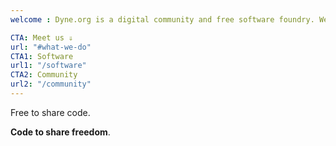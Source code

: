 ```yaml
---
welcome : Dyne.org is a digital community and free software foundry. We share tools, practices and narratives that empower artists, creatives and citizens in the digital age.

CTA: Meet us ⇓
url: "#what-we-do"
CTA1: Software
url1: "/software"
CTA2: Community
url2: "/community"
---
```


Free to share code.

**Code to share freedom**.